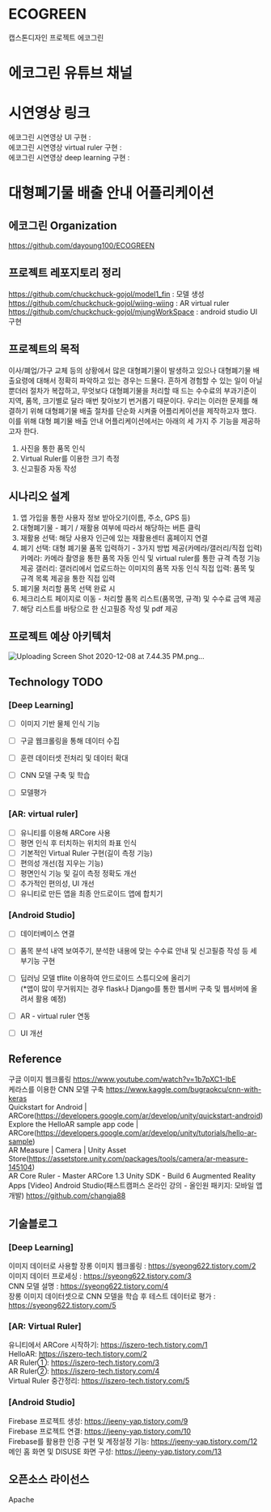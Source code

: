 # ECOGREEN
 캡스톤디자인 프로젝트 에코그린
 
# 에코그린 유튜브 채널
 
# 시연영상 링크
에코그린 시연영상 UI 구현 :   
에코그린 시연영상 virtual ruler 구현 :   
에코그린 시연영상 deep learning 구현 :   
 
# 대형폐기물 배출 안내 어플리케이션
## 에코그린 Organization
https://github.com/dayoung100/ECOGREEN
## 프로젝트 레포지토리 정리
https://github.com/chuckchuck-gojol/model1_fin : 모델 생성   
https://github.com/chuckchuck-gojol/wiing-wiing : AR virtual ruler   
https://github.com/chuckchuck-gojol/mjungWorkSpace : android studio UI 구현   
## 프로젝트의 목적
이사/폐업/가구 교체 등의 상황에서 많은 대형폐기물이 발생하고 있으나 대형폐기물 배출요령에 대해서 정확히 파악하고 있는 경우는 드물다. 흔하게 경험할 수 있는 일이 아닐 뿐더러 절차가 복잡하고, 무엇보다 대형폐기물을 처리할 때 드는 수수료의 부과기준이 지역, 품목, 크기별로 달라 매번 찾아보기 번거롭기 때문이다.
우리는 이러한 문제를 해결하기 위해 대형폐기물 배출 절차를 단순화 시켜줄 어플리케이션을 제작하고자 했다. 
이를 위해 대형 폐기물 배출 안내 어플리케이션에서는 아래의 세 가지 주 기능을 제공하고자 한다.
1. 사진을 통한 품목 인식
2. Virtual Ruler를 이용한 크기 측정
3. 신고필증 자동 작성
 
## 시나리오 설계
1. 앱 가입을 통한 사용자 정보 받아오기(이름, 주소, GPS 등)
2. 대형폐기물 - 폐기 / 재활용 여부에 따라서 해당하는 버튼 클릭
3. 재활용 선택: 해당 사용자 인근에 있는 재활용센터 홈페이지 연결
4. 폐기 선택:
    대형 폐기물 품목 입력하기 - 3가지 방법 제공(카메라/갤러리/직접 입력)
        카메라: 카메라 촬영을 통한 품목 자동 인식 및 virtual ruler를 통한 규격 측정 기능 제공
        갤러리: 갤러리에서 업로드하는 이미지의 품목 자동 인식
        직접 입력: 품목 및 규격 목록 제공을 통한 직접 입력
5. 폐기물 처리할 품목 선택 완료 시
6. 체크리스트 페이지로 이동 - 처리할 품목 리스트(품목명, 규격) 및 수수료 금액 제공
7. 해당 리스트를 바탕으로 한 신고필증 작성 및 pdf 제공
 
## 프로젝트 예상 아키텍처
![Uploading Screen Shot 2020-12-08 at 7.44.35 PM.png…]()
 
## Technology TODO  
### [Deep Learning]
- [ ] 이미지 기반 물체 인식 기능  
- [ ] 구글 웹크롤링을 통해 데이터 수집   
- [ ] 훈련 데이터셋 전처리 및 데이터 확대  
- [ ] CNN 모델 구축 및 학습   
- [ ] 모델평가  

 
### [AR: virtual ruler] 
- [ ] 유니티를 이용해 ARCore 사용     
- [ ] 평면 인식 후 터치하는 위치의 좌표 인식  
- [ ] 기본적인 Virtual Ruler 구현(길이 측정 기능)  
- [ ] 편의성 개선(점 지우는 기능)  
- [ ] 평면인식 기능 및 길이 측정 정확도 개선  
- [ ] 추가적인 편의성, UI 개선  
- [ ] 유니티로 만든 앱을 최종 안드로이드 앱에 합치기  
 
### [Android Studio]
- [ ] 데이터베이스 연결  
- [ ] 품목 분석 내역 보여주기, 분석한 내용에 맞는 수수료 안내 및 신고필증 작성 등 세부기능 구현  
- [ ] 딥러닝 모델 tflite 이용하여 안드로이드 스튜디오에 올리기   
(*앱이 많이 무거워지는 경우 flask나 Django를 통한 웹서버 구축 및 웹서버에 올려서 활용 예정)  
- [ ] AR - virtual ruler 연동  
- [ ] UI 개선  
    
 
## Reference
구글 이미지 웹크롤링
https://www.youtube.com/watch?v=1b7pXC1-IbE    
케라스를 이용한 CNN 모델 구축
https://www.kaggle.com/bugraokcu/cnn-with-keras    
Quickstart for Android | ARCore(https://developers.google.com/ar/develop/unity/quickstart-android)    
Explore the HelloAR sample app code | ARCore(https://developers.google.com/ar/develop/unity/tutorials/hello-ar-sample)    
AR Measure | Camera | Unity Asset Store(https://assetstore.unity.com/packages/tools/camera/ar-measure-145104)    
AR Core Ruler - Master ARCore 1.3 Unity SDK - Build 6 Augmented Reality Apps [Video] 
Android Studio(패스트캠퍼스 온라인 강의 - 올인원 패키지: 모바일 앱 개발)
https://github.com/changja88

   

## 기술블로그
### [Deep Learning]
이미지 데이터로 사용할 장롱 이미지 웹크롤링 : https://syeong622.tistory.com/2 
이미지 데이터 프로세싱 : https://syeong622.tistory.com/3   
CNN 모델 설명 : https://syeong622.tistory.com/4   
장롱 이미지 데이터셋으로 CNN 모델을 학습 후 테스트 데이터로 평가 : https://syeong622.tistory.com/5   


### [AR: Virtual Ruler]
유니티에서 ARCore 시작하기: https://iszero-tech.tistory.com/1   
HelloAR: https://iszero-tech.tistory.com/2   
AR Ruler①: https://iszero-tech.tistory.com/3   
AR Ruler②: https://iszero-tech.tistory.com/4   
Virtual Ruler 중간정리: https://iszero-tech.tistory.com/5   


### [Android Studio]
Firebase 프로젝트 생성: https://jeeny-yap.tistory.com/9   
Firebase 프로젝트 연결: https://jeeny-yap.tistory.com/10   
Firebase를 활용한 인증 구현 및 계정설정 기능: https://jeeny-yap.tistory.com/12   
메인 홈 화면 및 DISUSE 화면 구성: https://jeeny-yap.tistory.com/13   


## 오픈소스 라이선스
Apache

